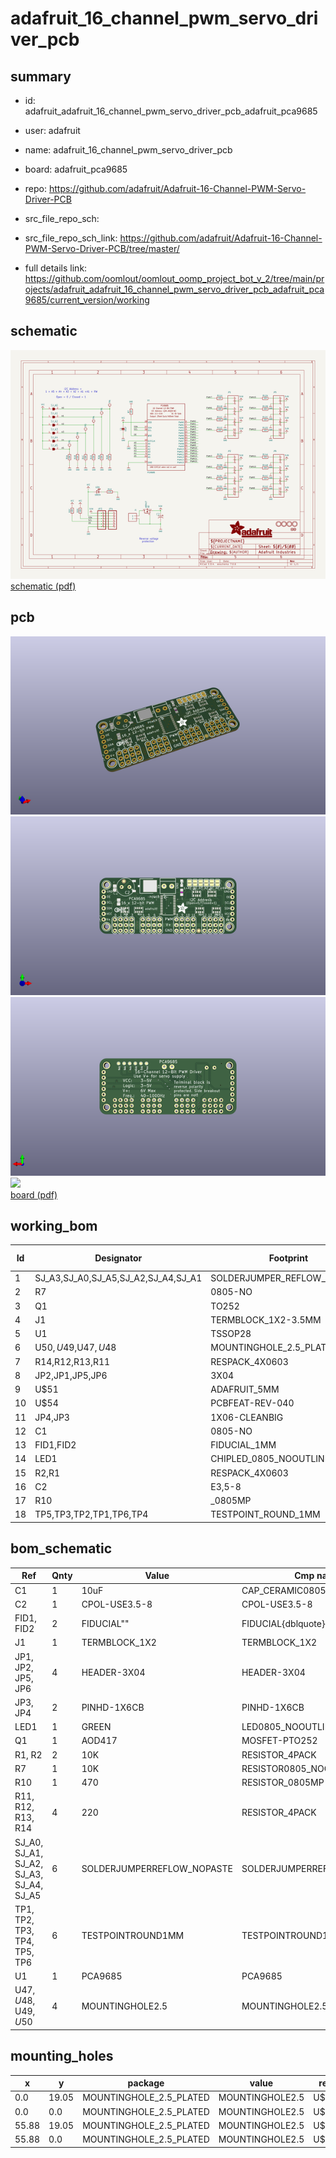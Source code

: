 # adafruit_16_channel_pwm_servo_driver_pcb
 
## summary 
* id: adafruit_adafruit_16_channel_pwm_servo_driver_pcb_adafruit_pca9685
* user: adafruit
* name: adafruit_16_channel_pwm_servo_driver_pcb
* board: adafruit_pca9685
* repo: https://github.com/adafruit/Adafruit-16-Channel-PWM-Servo-Driver-PCB



* src_file_repo_sch: 
* src_file_repo_sch_link: https://github.com/adafruit/Adafruit-16-Channel-PWM-Servo-Driver-PCB/tree/master/
* full details link: https://github.com/oomlout/oomlout_oomp_project_bot_v_2/tree/main/projects/adafruit_adafruit_16_channel_pwm_servo_driver_pcb_adafruit_pca9685/current_version/working  

## schematic  
![](working_schematic_600.png)  
[schematic (pdf)](working_schematic.pdf) 






















## pcb  
![](working_3d_600.png) 
![](working_3d_front_600.png)  
![](working_3d_back_600.png)  
![](working_600.png)  
[board (pdf)](working.pdf)  

## working_bom
| Id | Designator | Footprint | Quantity | Designation | Supplier and ref |  | None | 
| --- | --- | --- | --- | --- | --- | --- | --- | 
| 1 | SJ_A3,SJ_A0,SJ_A5,SJ_A2,SJ_A4,SJ_A1 | SOLDERJUMPER_REFLOW_NOPASTE | 6 |  |  |  | [''] | 
| 2 | R7 | 0805-NO | 1 | 10K |  |  | [''] | 
| 3 | Q1 | TO252 | 1 | AOD417 |  |  | [''] | 
| 4 | J1 | TERMBLOCK_1X2-3.5MM | 1 |  |  |  | [''] | 
| 5 | U1 | TSSOP28 | 1 | PCA9685 |  |  | [''] | 
| 6 | U$50,U$49,U$47,U$48 | MOUNTINGHOLE_2.5_PLATED | 4 | MOUNTINGHOLE2.5 |  |  | [''] | 
| 7 | R14,R12,R13,R11 | RESPACK_4X0603 | 4 | 220 |  |  | [''] | 
| 8 | JP2,JP1,JP5,JP6 | 3X04 | 4 |  |  |  | [''] | 
| 9 | U$51 | ADAFRUIT_5MM | 1 |  |  |  | [''] | 
| 10 | U$54 | PCBFEAT-REV-040 | 1 |  |  |  | [''] | 
| 11 | JP4,JP3 | 1X06-CLEANBIG | 2 |  |  |  | [''] | 
| 12 | C1 | 0805-NO | 1 | 10uF |  |  | [''] | 
| 13 | FID1,FID2 | FIDUCIAL_1MM | 2 | FIDUCIAL" |  |  | [''] | 
| 14 | LED1 | CHIPLED_0805_NOOUTLINE | 1 | GREEN |  |  | [''] | 
| 15 | R2,R1 | RESPACK_4X0603 | 2 | 10K |  |  | [''] | 
| 16 | C2 | E3,5-8 | 1 |  |  |  | [''] | 
| 17 | R10 | _0805MP | 1 | 470 |  |  | [''] | 
| 18 | TP5,TP3,TP2,TP1,TP6,TP4 | TESTPOINT_ROUND_1MM | 6 |  |  |  | [''] | 


## bom_schematic
| Ref | Qnty | Value | Cmp name | Footprint | Description | Vendor | DNP | 
| --- | --- | --- | --- | --- | --- | --- | --- | 
| C1 | 1 | 10uF | CAP_CERAMIC0805-NOOUTLINE | working:0805-NO |  |  |  | 
| C2 | 1 | CPOL-USE3.5-8 | CPOL-USE3.5-8 | working:E3,5-8 |  |  |  | 
| FID1, FID2 | 2 | FIDUCIAL"" | FIDUCIAL{dblquote}{dblquote} | working:FIDUCIAL_1MM |  |  |  | 
| J1 | 1 | TERMBLOCK_1X2 | TERMBLOCK_1X2 | working:TERMBLOCK_1X2-3.5MM |  |  |  | 
| JP1, JP2, JP5, JP6 | 4 | HEADER-3X04 | HEADER-3X04 | working:3X04 |  |  |  | 
| JP3, JP4 | 2 | PINHD-1X6CB | PINHD-1X6CB | working:1X06-CLEANBIG |  |  |  | 
| LED1 | 1 | GREEN | LED0805_NOOUTLINE | working:CHIPLED_0805_NOOUTLINE |  |  |  | 
| Q1 | 1 | AOD417 | MOSFET-PTO252 | working:TO252 |  |  |  | 
| R1, R2 | 2 | 10K | RESISTOR_4PACK | working:RESPACK_4X0603 |  |  |  | 
| R7 | 1 | 10K | RESISTOR0805_NOOUTLINE | working:0805-NO |  |  |  | 
| R10 | 1 | 470 | RESISTOR_0805MP | working:_0805MP |  |  |  | 
| R11, R12, R13, R14 | 4 | 220 | RESISTOR_4PACK | working:RESPACK_4X0603 |  |  |  | 
| SJ_A0, SJ_A1, SJ_A2, SJ_A3, SJ_A4, SJ_A5 | 6 | SOLDERJUMPERREFLOW_NOPASTE | SOLDERJUMPERREFLOW_NOPASTE | working:SOLDERJUMPER_REFLOW_NOPASTE |  |  |  | 
| TP1, TP2, TP3, TP4, TP5, TP6 | 6 | TESTPOINTROUND1MM | TESTPOINTROUND1MM | working:TESTPOINT_ROUND_1MM |  |  |  | 
| U1 | 1 | PCA9685 | PCA9685 | working:TSSOP28 |  |  |  | 
| U$47, U$48, U$49, U$50 | 4 | MOUNTINGHOLE2.5 | MOUNTINGHOLE2.5 | working:MOUNTINGHOLE_2.5_PLATED |  |  |  | 


## mounting_holes
| x | y | package | value | ref | size | 
| --- | --- | --- | --- | --- | --- | 
| 0.0 | 19.05 | MOUNTINGHOLE_2.5_PLATED | MOUNTINGHOLE2.5 | U$47 | m3 | 
| 0.0 | 0.0 | MOUNTINGHOLE_2.5_PLATED | MOUNTINGHOLE2.5 | U$48 | m3 | 
| 55.88 | 19.05 | MOUNTINGHOLE_2.5_PLATED | MOUNTINGHOLE2.5 | U$49 | m3 | 
| 55.88 | 0.0 | MOUNTINGHOLE_2.5_PLATED | MOUNTINGHOLE2.5 | U$50 | m3 | 


